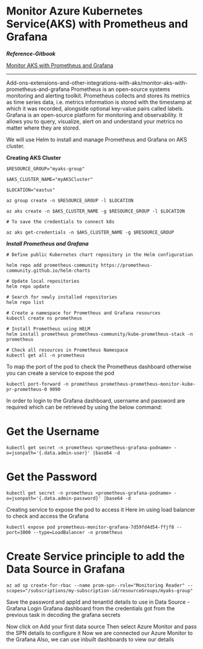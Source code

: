 
# Monitor Azure Kubernetes Service(AKS) with Prometheus and Grafana

***Reference-Gitbook***

[Monitor AKS with Prometheus and Grafana ](https://azuredevops.gitbook.io/kubernetes-in-microsoft-azure/) 

---
Add-ons-extensions-and-other-integrations-with-aks/monitor-aks-with-prometheus-and-grafana
Prometheus is an open-source systems monitoring and alerting toolkit. Prometheus collects and stores its metrics as time series data, i.e. metrics information is stored with the timestamp at which it was recorded, alongside optional key-value pairs called labels. Grafana is an open-source platform for monitoring and observability. It allows you to query, visualize, alert on and understand your metrics no matter where they are stored.

We will use Helm to install and manage Prometheus and Grafana on AKS cluster.

__Creating AKS Cluster__

```
$RESOURCE_GROUP="myaks-group"

$AKS_CLUSTER_NAME="myAKSCluster"

$LOCATION="eastus"

az group create -n $RESOURCE_GROUP -l $LOCATION

az aks create -n $AKS_CLUSTER_NAME -g $RESOURCE_GROUP -l $LOCATION

# To save the credentials to connect k8s

az aks get-credentials -n $AKS_CLUSTER_NAME -g $RESOURCE_GROUP
```

___Install Prometheus and Grafana___

```
# Define public Kubernetes chart repository in the Helm configuration

helm repo add prometheus-community https://prometheus-community.github.io/helm-charts

# Update local repositories
helm repo update

# Search for newly installed repositories
helm repo list

# Create a namespace for Prometheus and Grafana resources
kubectl create ns prometheus

# Install Prometheus using HELM
helm install prometheus prometheus-community/kube-prometheus-stack -n prometheus

# Check all resources in Prometheus Namespace
kubectl get all -n prometheus

```
To map the port of the pod to check the Prometheus dashboard otherwise you can create a service to expose the pod
```
kubectl port-forward -n prometheus prometheus-prometheus-monitor-kube-pr-prometheus-0 9090
```

In order to login to the Grafana dashboard, username and password are required which can be retrieved by using the below command:
# Get the Username
```
kubectl get secret -n prometheus <prometheus-grafana-podname> -o=jsonpath='{.data.admin-user}' |base64 -d
```

# Get the Password
```
kubectl get secret -n prometheus <prometheus-grafana-podname> -o=jsonpath='{.data.admin-password}' |base64 -d
```
Creating service to expose the pod to access it
Here im using load balancer to check and access the Grafana
```
kubectl expose pod prometheus-monitor-grafana-7d59fd4d54-ffjf8 --port=3000 --type=LoadBalancer -n prometheus
```

# Create Service principle to add the Data Source in Grafana

```
az ad sp create-for-rbac --name prom-spn--role="Monitoring Reader" --scopes="/subscriptions/my-subscription-id/resourceGroups/myaks-group"
```
Save the password and appId and tenantId details to use in Data Source - Grafana
Login Grafana dashboard from the credentials got from the previous task in decoding the grafana secrets

Now click on Add your first data source
Then select Azure Monitor and pass the SPN details to configure it
Now we are connected our Azure Monitor to the Grafana
Also, we can use inbuilt dashboards to view our details

